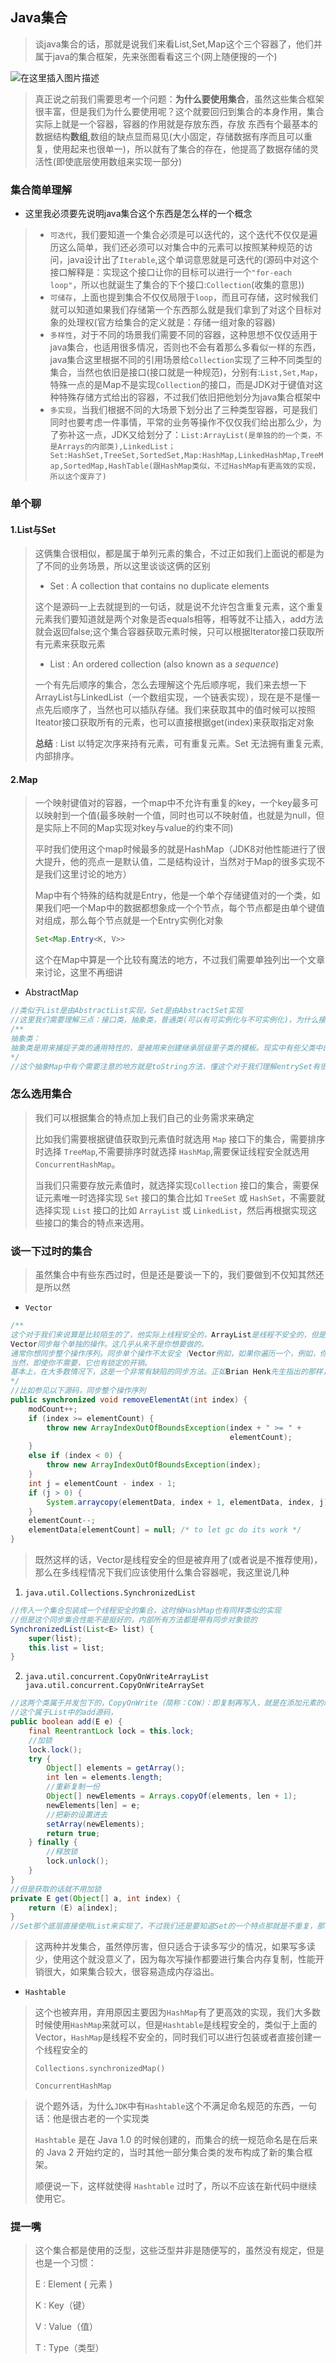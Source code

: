 ## Java集合

> 谈java集合的话，那就是说我们来看List,Set,Map这个三个容器了，他们并属于java的集合框架，先来张图看看这三个(网上随便搜的一个)

![在这里插入图片描述](https://img-blog.csdnimg.cn/20201201192958856.png?x-oss-process=image/watermark,type_ZmFuZ3poZW5naGVpdGk,shadow_10,text_aHR0cHM6Ly9ibG9nLmNzZG4ubmV0L3dlaXhpbl80NTY4NjU4Mw==,size_16,color_FFFFFF,t_70)

> 真正说之前我们需要思考一个问题：**为什么要使用集合**，虽然这些集合框架很丰富，但是我们为什么要使用呢？这个就要回归到集合的本身作用，集合实际上就是一个容器，容器的作用就是存放东西，存放 东西有个最基本的数据结构**数组**,数组的缺点显而易见(大小固定，存储数据有序而且可以重复，使用起来也很单一)，所以就有了集合的存在，他提高了数据存储的灵活性(即使底层使用数组来实现一部分)
>
> 



### 集合简单理解

- 这里我必须要先说明java集合这个东西是怎么样的一个概念

> - `可迭代`，我们要知道一个集合必须是可以迭代的，这个迭代不仅仅是遍历这么简单，我们还必须可以对集合中的元素可以按照某种规范的访问，java设计出了`Iterable`,这个单词意思就是可迭代的(源码中对这个接口解释是：实现这个接口让你的目标可以进行一个`"for-each loop"`，所以也就诞生了集合的下个接口:`Collection`(收集的意思))
> - `可储存`，上面也提到集合不仅仅局限于`loop`，而且可存储，这时候我们就可以知道如果我们存储第一个东西那么就是我们拿到了对这个目标对象的处理权(官方给集合的定义就是：存储一组对象的容器)
> - `多样性`，对于不同的场景我们需要不同的容器，这种思想不仅仅适用于java集合，也适用很多情况，否则也不会有着那么多看似一样的东西，java集合这里根据不同的引用场景给`Collection`实现了三种不同类型的集合，当然也依旧是接口(接口就是一种规范)，分别有:`List,Set,Map`，特殊一点的是Map不是实现`Collection`的接口，而是JDK对于键值对这种特殊存储方式给出的容器，不过我们依旧把他划分为java集合框架中
> - `多实现`，当我们根据不同的大场景下划分出了三种类型容器，可是我们同时也要考虑一件事情，平常的业务等操作不仅仅我们给出那么少，为了弥补这一点，JDK又给划分了：`List:ArrayList(是单独的的一个类，不是Arrays的内部类),LinkedList；Set:HashSet,TreeSet,SortedSet,Map:HashMap,LinkedHashMap,TreeMap,SortedMap,HashTable(跟HashMap类似，不过HashMap有更高效的实现，所以这个废弃了)`

### 单个聊

#### 1.List与Set

> 这俩集合很相似，都是属于单列元素的集合，不过正如我们上面说的都是为了不同的业务场景，所以这里谈谈这俩的区别
>
> - Set : A collection that contains no duplicate elements
>
> 这个是源码一上去就提到的一句话，就是说不允许包含重复元素，这个重复元素我们要知道就是两个对象是否equals相等，相等就不让插入，add方法就会返回false;这个集合容器获取元素时候，只可以根据Iterator接口获取所有元素来获取元素
>
> - List : An ordered collection (also known as a <i>sequence</i>)
>
> 一个有先后顺序的集合，怎么去理解这个先后顺序呢，我们来去想一下ArrayList与LinkedList（一个数组实现，一个链表实现），现在是不是懂一点先后顺序了，当然也可以插队存储。我们来获取其中的值时候可以按照Iteator接口获取所有的元素，也可以直接根据get(index)来获取指定对象
>
> **总结** : List 以特定次序来持有元素，可有重复元素。Set 无法拥有重复元素,内部排序。



#### 2.Map

> 一个映射键值对的容器，一个map中不允许有重复的key，一个key最多可以映射到一个值(最多映射一个值，同时也可以不映射值，也就是为null，但是实际上不同的Map实现对key与value的约束不同)
>
> 平时我们使用这个map时候最多的就是HashMap（JDK8对他性能进行了很大提升，他的亮点一是默认值，二是结构设计，当然对于Map的很多实现不是我们这里讨论的地方）
>
> Map中有个特殊的结构就是Entry，他是一个单个存储键值对的一个类，如果我们吧一个Map中的数据都想象成一个个节点，每个节点都是由单个键值对组成，那么每个节点就是一个Entry实例化对象
>
> ```java
> Set<Map.Entry<K, V>>
> ```
>
> 这个在Map中算是一个比较有魔法的地方，不过我们需要单独列出一个文章来讨论，这里不再细讲

- AbstractMap

~~~java
//类似于List是由AbstractList实现，Set是由AbstractSet实现
//这里我们需要理解三点：接口类，抽象类，普通类(可以有可实例化与不可实例化)，为什么接口我们知道了，他是一种规范，或者说一种代码式的东西，我们为了方便后续实现或者期望实现，普通类不用说，那么抽象类呢
/**
抽象类：
抽象类是用来捕捉子类的通用特性的，是被用来创建继承层级里子类的模板。现实中有些父类中的方法确实没有必要写，因为各个子类中的这个方法肯定会有不同；而写成抽象类，这样看代码时，就知道这是抽象方法，而知道这个方法是在子类中实现的，所以有提示作用
*/
//这个抽象Map中有个需要注意的地方就是toString方法，懂这个对于我们理解entrySet有很好的帮助
~~~

### 怎么选用集合

> 我们可以根据集合的特点加上我们自己的业务需求来确定
>
> 比如我们需要根据键值获取到元素值时就选用 `Map` 接口下的集合，需要排序时选择 `TreeMap`,不需要排序时就选择 `HashMap`,需要保证线程安全就选用 `ConcurrentHashMap`。
>
> 当我们只需要存放元素值时，就选择实现`Collection` 接口的集合，需要保证元素唯一时选择实现 `Set` 接口的集合比如 `TreeSet` 或 `HashSet`，不需要就选择实现 `List` 接口的比如 `ArrayList` 或 `LinkedList`，然后再根据实现这些接口的集合的特点来选用。



### 谈一下过时的集合

> 虽然集合中有些东西过时，但是还是要谈一下的，我们要做到不仅知其然还是所以然

- `Vector`

~~~java
/**
这个对于我们来说算是比较陌生的了，他实际上线程安全的，ArrayList是线程不安全的，但是为什么会弃用呢？
Vector同步每个单独的操作。这几乎从来不是你想要做的。
通常你想同步整个操作序列。同步单个操作不太安全（Vector例如，如果你遍历一个，例如，你仍然需要取出一个锁，以避免其他人同时改变集合，这将导致ConcurrentModificationException迭代线程），但也更慢为什么要重复一次锁就好了）？
当然，即使你不需要，它也有锁定的开销。
基本上，在大多数情况下，这是一个非常有缺陷的同步方法。正如Brian Henk先生指出的那样，您可以使用如下调用来装饰集合Collections.synchronizedList：Vector将“调整大小的数组”集合实现与“每个操作同步”位相结合的事实是设计不佳的另一个例子; 装饰方式让人更清楚的分离关注点。
*/
//比如参见以下源码，同步整个操作序列
public synchronized void removeElementAt(int index) {
    modCount++;
    if (index >= elementCount) {
        throw new ArrayIndexOutOfBoundsException(index + " >= " +
                                                 elementCount);
    }
    else if (index < 0) {
        throw new ArrayIndexOutOfBoundsException(index);
    }
    int j = elementCount - index - 1;
    if (j > 0) {
        System.arraycopy(elementData, index + 1, elementData, index, j);
    }
    elementCount--;
    elementData[elementCount] = null; /* to let gc do its work */
}
~~~

> 既然这样的话，Vector是线程安全的但是被弃用了(或者说是不推荐使用)，那么在多线程情况下我们应该使用什么集合容器呢，我这里说几种

1. `java.util.Collections.SynchronizedList`

~~~java
//传入一个集合包装成一个线程安全的集合，这时候HashMap也有同样类似的实现
//但是这个同步集合性能不是挺好的，内部所有方法都是带有同步对象锁的
SynchronizedList(List<E> list) {
    super(list);
    this.list = list;
}
~~~

2. `java.util.concurrent.CopyOnWriteArrayList
   java.util.concurrent.CopyOnWriteArraySet`

~~~java
//这两个类属于并发包下的，CopyOnWrite（简称：COW）：即复制再写入，就是在添加元素的时候，先把原 List 列表复制一份，再添加新的元素。
//这个属于List中的add源码，
public boolean add(E e) {
    final ReentrantLock lock = this.lock;
    //加锁
    lock.lock();
    try {
        Object[] elements = getArray();
        int len = elements.length;
        //重新复制一份
        Object[] newElements = Arrays.copyOf(elements, len + 1);
        newElements[len] = e;
        //把新的设置进去
        setArray(newElements);
        return true;
    } finally {
        //释放锁
        lock.unlock();
    }
}
//但是获取的话就不用加锁
private E get(Object[] a, int index) {
    return (E) a[index];
}
//Set那个底层直接使用List来实现了，不过我们还是要知道Set的一个特点那就是不重复，那么他会去判断添加的元素是否已经存在
~~~

> 这两种并发集合，虽然停厉害，但只适合于读多写少的情况，如果写多读少，使用这个就没意义了，因为每次写操作都要进行集合内存复制，性能开销很大，如果集合较大，很容易造成内存溢出。



- `Hashtable`

> 这个也被弃用，弃用原因主要因为`HashMap`有了更高效的实现，我们大多数时候使用`HashMap`来就可以，但是`Hashtable`是线程安全的，类似于上面的Vector，`HashMap`是线程不安全的，同时我们可以进行包装或者直接创建一个线程安全的
>
> `Collections.synchronizedMap()`
>
> `ConcurrentHashMap`

> 说个题外话，为什么`JDK`中有`Hashtable`这个不满足命名规范的东西，一句话：他是很古老的一个实现类
>
> `Hashtable` 是在 Java 1.0 的时候创建的，而集合的统一规范命名是在后来的 Java 2 开始约定的，当时其他一部分集合类的发布构成了新的集合框架。
>
> 顺便说一下，这样就使得 `Hashtable` 过时了，所以不应该在新代码中继续使用它。

### 提一嘴

> 这个集合都是使用的泛型，这些泛型并非是随便写的，虽然没有规定，但是也是一个习惯：
>
> E : Element ( 元素 )
>
> K : Key（键）
>
> V : Value（值）
>
> T : Type（类型）

